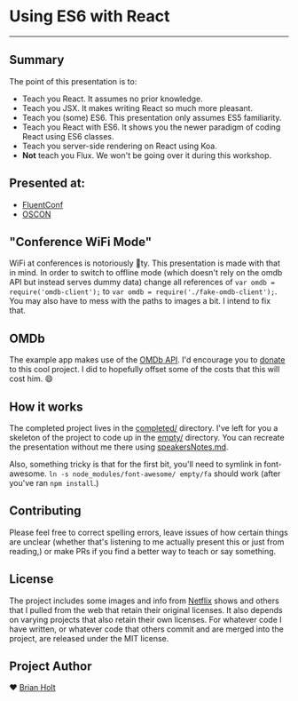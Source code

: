 # Using ES6 with React

---

## Summary

The point of this presentation is to:

- Teach you React. It assumes no prior knowledge.
- Teach you JSX. It makes writing React so much more pleasant.
- Teach you (some) ES6. This presentation only assumes ES5 familiarity.
- Teach you React with ES6. It shows you the newer paradigm of coding React using ES6 classes.
- Teach you server-side rendering on React using Koa.
- **Not** teach you Flux. We won't be going over it during this workshop.

## Presented at:

- [FluentConf](http://fluentconf.com/javascript-html-2015/public/schedule/speaker/163080)
- [OSCON](http://www.oscon.com/open-source-2015/public/schedule/detail/42482)

## "Conference WiFi Mode"

WiFi at conferences is notoriously :shit:ty. This presentation is made with that in mind. In order to switch to offline mode (which doesn't rely on the omdb API but instead serves dummy data) change all references of `var omdb = require('omdb-client');` to `var omdb = require('./fake-omdb-client');`. You may also have to mess with the paths to images a bit. I intend to fix that.

## OMDb

The example app makes use of the [OMDb API](http://www.omdbapi.com/). I'd encourage you to [donate](https://www.paypal.com/us/cgi-bin/webscr?cmd=_flow&SESSION=kJkypD7V20wEXHjaMvIev-FO98n9ar828jANAN2wDizKaeG_MfF-21yB2iK&dispatch=5885d80a13c0db1f8e263663d3faee8d96f000117187ac9edec8a65b311f447e) to this cool project. I did to hopefully offset some of the costs that this will cost him. :smile:

## How it works

The completed project lives in the [completed/](https://github.com/btholt/es6-react-pres/tree/master/completed) directory. I've left for you a skeleton of the project to code up in the [empty/](https://github.com/btholt/es6-react-pres/tree/master/empty) directory. You can recreate the presentation without me there using [speakersNotes.md](https://github.com/btholt/es6-react-pres/tree/master/speakersNotes.md).

Also, something tricky is that for the first bit, you'll need to symlink in font-awesome. `ln -s node_modules/font-awesome/ empty/fa` should work (after you've ran `npm install`.)

## Contributing

Please feel free to correct spelling errors, leave issues of how certain things are unclear (whether that's listening to me actually present this or just from reading,) or make PRs if you find a better way to teach or say something.

## License

The project includes some images and info from [Netflix](http://www.netflix.com) shows and others that I pulled from the web that retain their original licenses. It also depends on varying projects that also retain their own licenses. For whatever code I have written, or whatever code that others commit and are merged into the project, are released under the MIT license.

## Project Author

:heart: [Brian Holt](http://twitter.com/holtbt)

